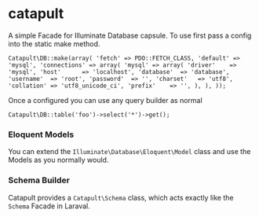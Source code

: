 catapult
========

A simple Facade for Illuminate Database capsule. To use first pass a config into the static make method.

`Catapult\DB::make(array(
  'fetch' => PDO::FETCH_CLASS,
	'default' => 'mysql',
	'connections' => array(
		'mysql' => array(
			'driver'    => 'mysql',
			'host'      => 'localhost',
			'database'  => 'database',
			'username'  => 'root',
			'password'  => '',
			'charset'   => 'utf8',
			'collation' => 'utf8_unicode_ci',
			'prefix'    => '',
		),
	),
));`

Once a configured you can use any query builder as normal

`Catapult\DB::table('foo')->select('*')->get();`

### Eloquent Models

You can extend the `Illuminate\Database\Eloquent\Model` class and use the Models as you normally would.

### Schema Builder

Catapult provides a `Catapult\Schema` class, which acts exactly like the `Schema` Facade in Laraval.
